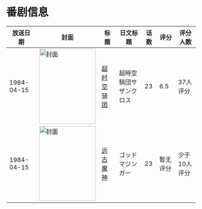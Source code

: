# 番剧信息

|放送日期|封面|标题|日文标题|话数|评分|评分人数|
|---|---|---|---|---|---|---|
|1984-04-15|<img src="https://lain.bgm.tv/pic/cover/c/16/ba/37168_252Ew.jpg" alt="封面" style="width:150px;height:200px;object-fit:cover;">|[超时空骑团](https://bangumi.tv/subject/37168)|超時空騎団サザンクロス|23|6.5|37人评分|
|1984-04-15|<img src="https://lain.bgm.tv/pic/cover/c/2d/92/37265_I5T5I.jpg" alt="封面" style="width:150px;height:200px;object-fit:cover;">|[远古魔神](https://bangumi.tv/subject/37265)|ゴッドマジンガー|23|暂无评分|少于10人评分|
